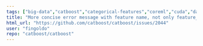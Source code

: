 ```yaml
---
tags: ["big-data","catboost","categorical-features","coreml","cuda","data-mining","data-science","decision-trees","gbdt","gbm","gpu","gpu-computing","gradient-boosting","kaggle","machine-learning","python","r","tutorial"]
title: "More concise error message with feature name, not only feature_idx "
html_url: "https://github.com/catboost/catboost/issues/2044"
user: "fingoldo"
repo: "catboost/catboost"
---
```


